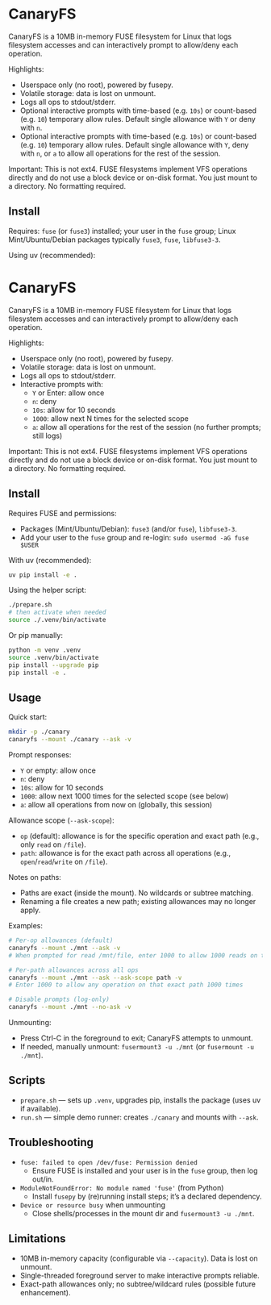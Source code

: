 # CanaryFS

CanaryFS is a 10MB in-memory FUSE filesystem for Linux that logs filesystem accesses and can interactively prompt to allow/deny each operation.

Highlights:
- Userspace only (no root), powered by fusepy.
- Volatile storage: data is lost on unmount.
- Logs all ops to stdout/stderr.
- Optional interactive prompts with time-based (e.g. `10s`) or count-based (e.g. `10`) temporary allow rules. Default single allowance with `Y` or deny with `n`.
 - Optional interactive prompts with time-based (e.g. `10s`) or count-based (e.g. `10`) temporary allow rules. Default single allowance with `Y`, deny with `n`, or `a` to allow all operations for the rest of the session.

Important: This is not ext4. FUSE filesystems implement VFS operations directly and do not use a block device or on-disk format. You just mount to a directory. No formatting required.

## Install

Requires: `fuse` (or `fuse3`) installed; your user in the `fuse` group; Linux Mint/Ubuntu/Debian packages typically `fuse3`, `fuse`, `libfuse3-3`.

Using uv (recommended):
# CanaryFS

CanaryFS is a 10MB in-memory FUSE filesystem for Linux that logs filesystem accesses and can interactively prompt to allow/deny each operation.

Highlights:
- Userspace only (no root), powered by fusepy.
- Volatile storage: data is lost on unmount.
- Logs all ops to stdout/stderr.
- Interactive prompts with:
	- `Y` or Enter: allow once
	- `n`: deny
	- `10s`: allow for 10 seconds
	- `1000`: allow next N times for the selected scope
	- `a`: allow all operations for the rest of the session (no further prompts; still logs)

Important: This is not ext4. FUSE filesystems implement VFS operations directly and do not use a block device or on-disk format. You just mount to a directory. No formatting required.

## Install

Requires FUSE and permissions:
- Packages (Mint/Ubuntu/Debian): `fuse3` (and/or `fuse`), `libfuse3-3`.
- Add your user to the `fuse` group and re-login: `sudo usermod -aG fuse $USER`

With uv (recommended):

```bash
uv pip install -e .
```

Using the helper script:

```bash
./prepare.sh
# then activate when needed
source ./.venv/bin/activate
```

Or pip manually:

```bash
python -m venv .venv
source .venv/bin/activate
pip install --upgrade pip
pip install -e .
```

## Usage

Quick start:

```bash
mkdir -p ./canary
canaryfs --mount ./canary --ask -v
```

Prompt responses:
- `Y` or empty: allow once
- `n`: deny
- `10s`: allow for 10 seconds
- `1000`: allow next 1000 times for the selected scope (see below)
- `a`: allow all operations from now on (globally, this session)

Allowance scope (`--ask-scope`):
- `op` (default): allowance is for the specific operation and exact path (e.g., only `read` on `/file`).
- `path`: allowance is for the exact path across all operations (e.g., `open`/`read`/`write` on `/file`).

Notes on paths:
- Paths are exact (inside the mount). No wildcards or subtree matching.
- Renaming a file creates a new path; existing allowances may no longer apply.

Examples:

```bash
# Per-op allowances (default)
canaryfs --mount ./mnt --ask -v
# When prompted for read /mnt/file, enter 1000 to allow 1000 reads on that exact path

# Per-path allowances across all ops
canaryfs --mount ./mnt --ask --ask-scope path -v
# Enter 1000 to allow any operation on that exact path 1000 times

# Disable prompts (log-only)
canaryfs --mount ./mnt --no-ask -v
```

Unmounting:
- Press Ctrl-C in the foreground to exit; CanaryFS attempts to unmount.
- If needed, manually unmount: `fusermount3 -u ./mnt` (or `fusermount -u ./mnt`).

## Scripts

- `prepare.sh` — sets up `.venv`, upgrades pip, installs the package (uses uv if available).
- `run.sh` — simple demo runner: creates `./canary` and mounts with `--ask`.

## Troubleshooting

- `fuse: failed to open /dev/fuse: Permission denied`
	- Ensure FUSE is installed and your user is in the `fuse` group, then log out/in.
- `ModuleNotFoundError: No module named 'fuse'` (from Python)
	- Install `fusepy` by (re)running install steps; it’s a declared dependency.
- `Device or resource busy` when unmounting
	- Close shells/processes in the mount dir and `fusermount3 -u ./mnt`.

## Limitations

- 10MB in-memory capacity (configurable via `--capacity`). Data is lost on unmount.
- Single-threaded foreground server to make interactive prompts reliable.
- Exact-path allowances only; no subtree/wildcard rules (possible future enhancement).
